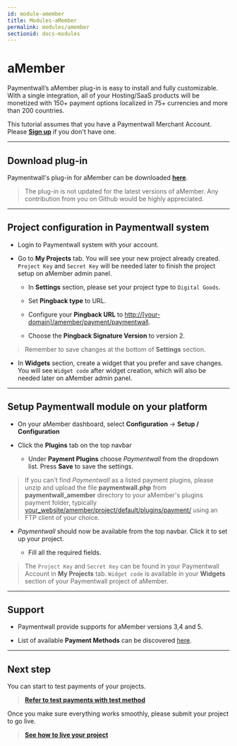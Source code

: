 ```yaml
---
id: module-amember
title: Modules-aMember
permalink: modules/amember
sectionid: docs-modules
---
```


# aMember

Paymentwall’s aMember plug-in is easy to install and fully customizable. With a single integration, all of your Hosting/SaaS products will be monetized with 150+ payment options localized in 75+ currencies and more than 200 countries.

This tutorial assumes that you have a Paymentwall Merchant Account. Please **[Sign up](https://api.paymentwall.com/pwaccount/signup?source=amember&mode=merchant)** if you don't have one.

***

## Download plug-in

Paymentwall's plug-in for aMember can be downloaded **[here](https://github.com/paymentwall)**.

> The plug-in is not updated for the latest versions of aMember. Any contribution from you on Github would be highly appreciated.

***

## Project configuration in Paymentwall system

+ Login to Paymentwall system with your account.

+ Go to **My Projects** tab. You will see your new project already created. ```Project Key``` and ```Secret Key``` will be needed later to finish the project setup on aMember admin panel.

	- In **Settings** section, please set your project type to  ```Digital Goods```.

	- Set **Pingback type** to URL.

	- Configure your **Pingback URL** to [http://[your-domain]/amember/payment/paymentwall]().

	- Choose the **Pingback Signature Version** to version 2.

> Remember to save changes at the bottom of **Settings** section.


+ In **Widgets** section, create a widget that you prefer and save changes. You will see ```Widget code``` after widget creation, which will also be needed later on aMember admin panel.

***

## Setup Paymentwall module on your platform
+ On your aMember dashboard, select **Configuration** -> **Setup / Configuration**

+ Click the **Plugins** tab on the top navbar

	- Under **Payment Plugins** choose *Paymentwall* from the dropdown list. Press **Save** to save the settings.

> If you can't find *Paymentwall* as a listed payment plugins, please unzip and upload the file **paymentwall.php** from **paymentwall_amember** directory to your aMember's plugins payment folder, typically [your_website/amember/project/default/plugins/payment/]() using an FTP client of your choice.

+ *Paymentwall* should now be available from the top navbar. Click it to set up your project.

	- Fill all the required fields.

> The ```Project Key``` and ```Secret Key``` can be found in your Paymentwall Account in **My Projects** tab. ```Widget code``` is available in your **Widgets** section of your Paymentwall project of aMember.

***

## Support

+ Paymentwall provide supports for aMember versions 3,4 and 5.

+ List of available **Payment Methods** can be discovered [here](https://www.paymentwall.com/en/payment-methods).

***

## Next step

You can start to test payments of your projects.

> **[Refer to test payments with test method](/sandbox/test-payment)**

Once you make sure everything works smoothly, please submit your project to go live.

> **[See how to live your project](/guides/review-home)**